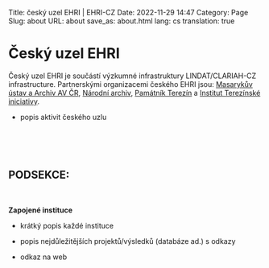Title: český uzel EHRI | EHRI-CZ
Date: 2022-11-29 14:47
Category: Page
Slug: about
URL: about
save_as: about.html
lang: cs
translation: true

# Český uzel EHRI

Český uzel EHRI je součástí výzkumné infrastruktury LINDAT/CLARIAH-CZ infrastructure. Partnerskými organizacemi českého EHRI jsou: [Masarykův ústav a Archiv AV ČR](https://www.mua.cas.cz/), [Národní archiv](https://www.nacr.cz/), [Památník Terezín](https://www.pamatnik-terezin.cz/) a [Institut Terezínské iniciativy](https://www.terezinstudies.cz/).

- popis aktivit českého uzlu
</br>
</br>
</br>

<h2>PODSEKCE:</h2>

</br>

**Zapojené instituce**

- krátký popis každé instituce

- popis nejdůležitějších projektů/výsledků (databáze ad.) s odkazy

- odkaz na web
